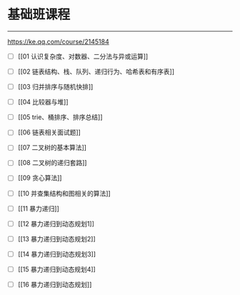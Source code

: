 # 基础班课程


---

https://ke.qq.com/course/2145184

- [ ] [[01 认识复杂度、对数器、二分法与异或运算]]
- [ ] [[02 链表结构、栈、队列、递归行为、哈希表和有序表]]
- [ ] [[03 归并排序与随机快排]]
- [ ] [[04 比较器与堆]]
- [ ] [[05 trie、桶排序、排序总结]]
- [ ] [[06 链表相关面试题]]
- [ ] [[07 二叉树的基本算法]]
- [ ] [[08 二叉树的递归套路]]
- [ ] [[09 贪心算法]]
- [ ] [[10 并查集结构和图相关的算法]]
- [ ] [[11 暴力递归]]
- [ ] [[12 暴力递归到动态规划1]]
- [ ] [[13 暴力递归到动态规划2]]
- [ ] [[14 暴力递归到动态规划3]]
- [ ] [[15 暴力递归到动态规划4]]
- [ ] [[16 暴力递归到动态规划]]  

